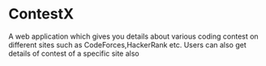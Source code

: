 # ContestX
A web application which gives you details about various coding contest on different sites such as CodeForces,HackerRank etc. Users can also get details of contest of a specific site also
